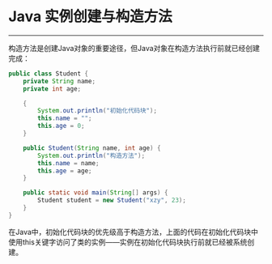 # Java 实例创建与构造方法

---

构造方法是创建Java对象的重要途径，但Java对象在构造方法执行前就已经创建完成：

```java
public class Student {
    private String name;
    private int age;

    {
        System.out.println("初始化代码块");
        this.name = "";
        this.age = 0;
    }

    public Student(String name, int age) {
        System.out.println("构造方法");
        this.name = name;
        this.age = age;
    }

    public static void main(String[] args) {
        Student student = new Student("xzy", 23);
    }
}
```

在Java中，初始化代码块的优先级高于构造方法，上面的代码在初始化代码块中使用this关键字访问了类的实例——实例在初始化代码块执行前就已经被系统创建。